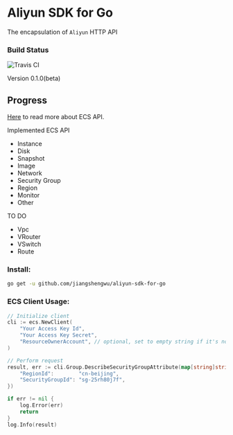 # Aliyun SDK for Go

The encapsulation of `Aliyun` HTTP API

### Build Status

![Travis CI](https://travis-ci.org/jiangshengwu/aliyun-sdk-for-go.svg)

Version 0.1.0(beta)

## Progress

[Here](http://docs.aliyun.com/?spm=5176.775974174.2.4.BYfRJ2#/ecs/open-api/apisummary) to read more about ECS API.

Implemented ECS API

* Instance
* Disk
* Snapshot
* Image
* Network
* Security Group
* Region
* Monitor
* Other

TO DO

* Vpc
* VRouter
* VSwitch
* Route

### Install:

```bash
go get -u github.com/jiangshengwu/aliyun-sdk-for-go
```

### ECS Client Usage:

```go
// Initialize client
cli := ecs.NewClient(
    "Your Access Key Id",
    "Your Access Key Secret",
    "ResourceOwnerAccount", // optional, set to empty string if it's no need for you
)

// Perform request
result, err := cli.Group.DescribeSecurityGroupAttribute(map[string]string{
    "RegionId":        "cn-beijing",
    "SecurityGroupId": "sg-25rh80j7f",
})

if err != nil {
    log.Error(err)
    return
}
log.Info(result)
```